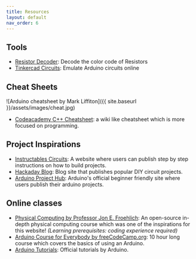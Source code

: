 ```yaml
---
title: Resources
layout: default
nav_order: 6
---
```

## Tools

- [Resistor Decoder](https://elektr1x.github.io/resistor-decoder/): Decode the color code of Resistors
- [Tinkercad Circuits](https://www.tinkercad.com/circuits): Emulate Arduino circuits online


## Cheat Sheets

![Arduino cheatsheet by Mark Liffiton]({{ site.baseurl }}/assets/images/cheat.jpg)

- [Codeacademy C++ Cheatsheet](https://www.codecademy.com/learn/learn-c-plus-plus/modules/learn-cpp-variables/cheatsheet): a wiki like cheatsheet which is more focused on programming.

## Project Inspirations
- [Instructables Circuits](https://www.instructables.com/circuits/projects): A website where users can publish step by step instructions on how to build projects. 
- [Hackaday Blog](hackaday.com/blog): Blog site that publishes popular DIY circuit projects.
- [Arduino Project Hub](https://projecthub.arduino.cc/): Arduino's official beginner friendly  site where users publish their arduino projects.
  
## Online classes

- [Physical Computing by Professor Jon E. Froehlich](https://makeabilitylab.github.io/physcomp/): An open-source in-depth physical computing course which was one of the inspirations for this website! *(Learning prerequisites: coding experience required)*
- [Arduino Course for Everybody by freeCodeCamp.org](https://www.youtube.com/watch?v=DPqiIzK97K0): 10 hour long course which covers the basics of using an Arduino.
- [Arduino Tutorials](https://www.arduino.cc/en/Tutorial/HomePage): Official tutorials by Arduino.
